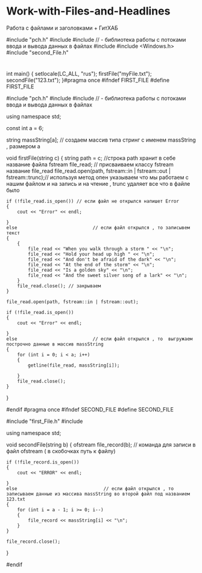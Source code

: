 # Work-with-Files-and-Headlines
Работа с файлами и заголовками + ГитХАБ


#include "pch.h"
#include <iostream>
#include <fstream> // - библиотека работы с потоками ввода и вывода данных в файлах
#include <string>
#include <Windows.h>
#include "second_File.h"
#

int main()
{
	setlocale(LC_ALL, "rus");
	firstFile("myFile.txt");
	secondFile("123.txt");
}#pragma once
#ifndef FIRST_FILE
#define FIRST_FILE

#include "pch.h"
#include <iostream>
#include <fstream> // - библиотека работы с потоками ввода и вывода данных в файлах

using namespace std;

const int a = 6;

string massString[a]; // создаем  массив типа стринг с именем massString , размером а


void firstFile(string c)
{
	string path = c; //строка path хранит в себе название файла
	fstream file_read; // присваиваем классу fstream название file_read
	file_read.open(path, fstream::in | fstream::out | fstream::trunc);// используя метод опен указываем что мы работаем с нашим файлом и на запись и на чтение , trunc удаляет все что в файле было

	if (!file_read.is_open()) // если файл не открылся напишет Error
	{
		cout << "Error" << endl;

	}
	else							// если файл открылся , то записывем текст
	{
		{
			file_read << "When you walk through a storm " << "\n";
			file_read << "Hold your head up high " << "\n";
			file_read << "And don't be afraid of the dark" << "\n";
			file_read << "At the end of the storm" << "\n";
			file_read << "Is a golden sky" << "\n";
			file_read << "And the sweet silver song of a lark" << "\n";
		}
		file_read.close(); // закрываем 
	}

	file_read.open(path, fstream::in | fstream::out);

	if (!file_read.is_open())
	{
		cout << "Error" << endl;

	}
	else							// если файл открылся , то  выгружаем построчно данные в массив massString
	{
		for (int i = 0; i < a; i++)
		{
			getline(file_read, massString[i]);

		}
		file_read.close();
	}
}

#endif
#pragma once
#ifndef SECOND_FILE
#define SECOND_FILE

#include "first_File.h"
#include <iostream> 

using namespace std;

void secondFile(string b)
{
	ofstream file_record(b); // команда для записи в файл ofstream ( в скобочках путь к файлу)

	if (!file_record.is_open())
	{
		cout << "ERROR" << endl;

	}
	else								// если файл открылся , то записываем данные из массива massString во второй файл под названием 123.txt
	{
		for (int i = a - 1; i >= 0; i--)
		{
			file_record << massString[i] << "\n";
		}
	}

	file_record.close();
}

#endif
